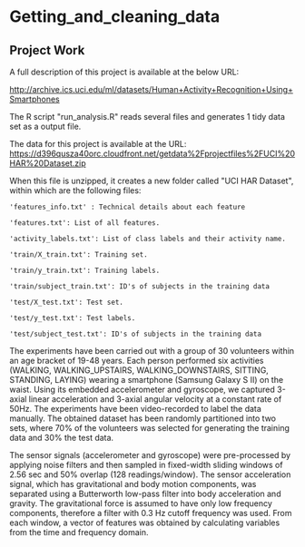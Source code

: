 # Getting_and_cleaning_data
## Project Work

A full description of this project is available at the below URL: 

http://archive.ics.uci.edu/ml/datasets/Human+Activity+Recognition+Using+Smartphones 

The R script "run_analysis.R" reads several files and generates 1 tidy data set as a output file.

The data for this project is available at the URL: https://d396qusza40orc.cloudfront.net/getdata%2Fprojectfiles%2FUCI%20HAR%20Dataset.zip 

When this file is unzipped, it creates a new folder called "UCI HAR Dataset", within which are the following files:

    'features_info.txt' : Technical details about each feature

    'features.txt': List of all features.

    'activity_labels.txt': List of class labels and their activity name.

    'train/X_train.txt': Training set.

    'train/y_train.txt': Training labels.

    'train/subject_train.txt': ID's of subjects in the training data

    'test/X_test.txt': Test set.

    'test/y_test.txt': Test labels.

    'test/subject_test.txt': ID's of subjects in the training data
    
The experiments have been carried out with a group of 30 volunteers within an age bracket of 19-48 years. Each person performed six activities (WALKING, WALKING_UPSTAIRS, WALKING_DOWNSTAIRS, SITTING, STANDING, LAYING) wearing a smartphone (Samsung Galaxy S II) on the waist. Using its embedded accelerometer and gyroscope, we captured 3-axial linear acceleration and 3-axial angular velocity at a constant rate of 50Hz. The experiments have been video-recorded to label the data manually. The obtained dataset has been randomly partitioned into two sets, where 70% of the volunteers was selected for generating the training data and 30% the test data. 

The sensor signals (accelerometer and gyroscope) were pre-processed by applying noise filters and then sampled in fixed-width sliding windows of 2.56 sec and 50% overlap (128 readings/window). The sensor acceleration signal, which has gravitational and body motion components, was separated using a Butterworth low-pass filter into body acceleration and gravity. The gravitational force is assumed to have only low frequency components, therefore a filter with 0.3 Hz cutoff frequency was used. From each window, a vector of features was obtained by calculating variables from the time and frequency domain.
